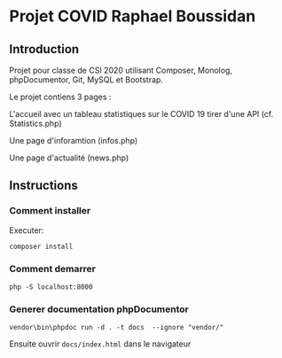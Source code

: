 # Projet COVID Raphael Boussidan

## Introduction

Projet pour classe de CSI 2020 utilisant Composer, Monolog, phpDocumentor, Git, MySQL et Bootstrap.

Le projet contiens 3 pages : 

  L'accueil avec un tableau statistiques sur le COVID 19 tirer d'une API (cf. Statistics.php)
  
  
  Une page d'inforamtion (infos.php)
  
  
  Une page d'actualité (news.php)

## Instructions

### Comment installer
Executer:

    composer install

### Comment demarrer

    php -S localhost:8000
    
### Generer documentation phpDocumentor

    vendor\bin\phpdoc run -d . -t docs  --ignore "vendor/"
    
Ensuite ouvrir `docs/index.html` dans le navigateur
